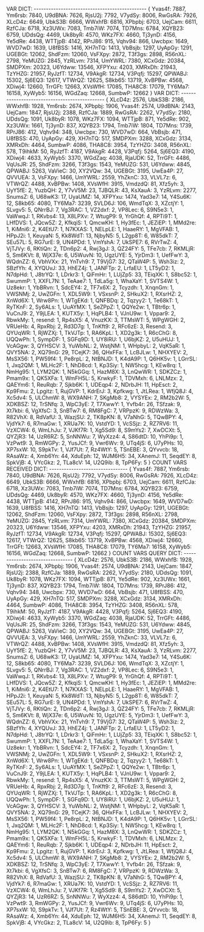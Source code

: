 VAR DICT: ----------------------------------------------
{
  Yvas4f: 7887,
  Ym6rsb: 7840,
  U9dBNA: 7626,
  RjsU2j: 7792,
  V7ydSy: 8006,
  RwGsRA: 7926,
  XLcD4z: 6649,
  UbkS3B: 6666,
  WWxhfB: 6816,
  XPbpbj: 6703,
  UejCam: 6611,
  RzfCJa: 6718,
  Xz3UWx: 7083,
  Tmb7iW: 7074,
  TD7Mns: 6784,
  XQYB23: 6759,
  UDdsQg: 4469,
  Uk8byR: 4570,
  WKz7FX: 4660,
  Tj3ynD: 4156,
  Ye5dRe: 4438,
  WTTjpB: 4142,
  RPrJ86: 915,
  Vqhv94: 866,
  Uwcbpx: 1649,
  WVD7wD: 1639,
  U8fBSS: 1416,
  XH7nTQ: 1413,
  VbBsjb: 1297,
  UyApGy: 1291,
  UGEBGt: 12062,
  ShdFzm: 12060,
  VsFXpy: 2872,
  T3f3gs: 2898,
  R56nXL: 2798,
  YeMUZG: 2845,
  YzRLvm: 7314,
  UmYWRL: 7380,
  XCxGdz: 20384,
  SMDPXm: 20323,
  U6Ydww: 13546,
  XFPYxu: 4203,
  XMRxDh: 21943,
  TzYHZG: 21957,
  RyJzfT: 12734,
  V9AkgR: 12734,
  V3Pqfj: 15297,
  QPWABJ: 15302,
  Sj6EQ3: 12617,
  VTWrQZ: 12625,
  S8kb65: 13719,
  XvBPBw: 4568,
  XDiwj4: 12660,
  TrrGFt: 12663,
  XVsWfH: 17085,
  THA8C8: 17079,
  TY6Ma7: 16158,
  XyWyb5: 16156,
  WGdZaq: 12668,
  SumbwP: 12662
}
VAR DICT: ----------------------------------------------
{
  XLcD4z: 2576,
  UbkS3B: 2186,
  WWxhfB: 1928,
  Ym6rsb: 2674,
  XPbpbj: 1906,
  Yvas4f: 2574,
  U9dBNA: 2143,
  UejCam: 1847,
  RjsU2j: 2388,
  RzfCJa: 1889,
  RwGsRA: 2262,
  V7ydSy: 2180,
  UDdsQg: 1091,
  Uk8byR: 1078,
  WKz7FX: 1094,
  WTTjpB: 871,
  Ye5dRe: 902,
  Xz3UWx: 1661,
  Tj3ynD: 837,
  XQYB23: 1794,
  Tmb7iW: 1804,
  TD7Mns: 1739,
  RPrJ86: 412,
  Vqhv94: 348,
  Uwcbpx: 730,
  WVD7wD: 664,
  VbBsjb: 471,
  U8fBSS: 470,
  UyApGy: 429,
  XH7nTQ: 517,
  SMDPXm: 3288,
  XCxGdz: 3134,
  XMRxDh: 4464,
  SumbwP: 4086,
  THA8C8: 3954,
  TzYHZG: 3408,
  R56nXL: 578,
  T9ihkM: 50,
  RyJzfT: 4187,
  V9AkgR: 4428,
  V3Pqfj: 5264,
  Sj6EQ3: 4190,
  XDiwj4: 4633,
  XyWyb5: 3370,
  WGdZaq: 4038,
  RjaUDK: 52,
  TrrGFt: 4486,
  VqUsJR: 25,
  ShdFzm: 3266,
  T3f3gs: 1543,
  YeMUZG: 531,
  U6Ydww: 4845,
  QPWABJ: 5263,
  VaVieC: 30,
  XY2VQw: 34,
  UGEBGt: 3195,
  UwEa4P: 27,
  QVVUEA: 3,
  VsFXpy: 1466,
  UmYWRL: 2559,
  YhZknC: 33,
  VLVL7z: 6,
  VTWrQZ: 4488,
  XvBPBw: 1408,
  XVsWfH: 3915,
  VmdzdQ: 81,
  Xfz5yh: 3,
  UyY5fE: 2,
  YuzbQH: 2,
  Y7vV5M: 23,
  TJBQLR: 43,
  KsXauA: 3,
  YzRLvm: 2277,
  SnumsZ: 6,
  U68wK3: 17,
  UyaUMZ: 14,
  XFPYxu: 1474,
  Yad3e7: 14,
  Y4Su6K: 12,
  S8kb65: 4080,
  TY6Ma7: 3239,
  SVLD6J: 106,
  WmdTqX: 3,
  XZctjY: 1,
  SLvgv5: 5,
  QNrrBJ: 7,
  Vg3RAC: 1,
  VZ2dxf: 2,
  VP8Lec: 6,
  S9N5e3: 1,
  VaWwqJ: 1,
  RKvbs4: 13,
  X8LPXv: 7,
  WtugP9: 9,
  YrGhQf: 4,
  RPTi9T: 1,
  LHfDVS: 1,
  JQcw5Z: 2,
  KfkqiS: 1,
  QmcwKH: 1,
  Hy3fEc: 1,
  JEZiEP: 1,
  MMd2re: 1,
  KiMni6: 2,
  K4EtU7: 1,
  N7KXAS: 1,
  NELpLE: 1,
  HaaeRY: 1,
  MgVFAB: 1,
  HPpJ2i: 1,
  KeuyaN: 5,
  Kk8WdT: 13,
  NjbyN5: 5,
  L2gp8T: 6,
  W85dkT: 7,
  SEu57L: 5,
  RG7urE: 9,
  UN4PDd: 1,
  VmYshA: 7,
  UkSPE7: 6,
  RVrTwZ: 4,
  VjTJVy: 6,
  RKtiQn: 2,
  TDn6p2: 4,
  Rwj3gJ: 3,
  QZ24FY: 5,
  TFe7cb: 7,
  RKMLjR: 5,
  Sm6KVt: 8,
  WjX37e: 6,
  U5WuvN: 10,
  UgzUYE: 5,
  YjrDm3: 1,
  UefFwY: 3,
  WQdnZZ: 6,
  VbhVXx: 21,
  YnTvh9: 7,
  T9VjG7: 32,
  QTaW4P: 5,
  Wsh3iz: 2,
  SBzfYh: 4,
  XYQUvJ: 33,
  HhEZ4j: 1,
  JANFTp: 2,
  LrfaEU: 1,
  LT5yD2: 1,
  N7dpHd: 1,
  J8trYQ: 1,
  LDrkr3: 1,
  QiFmHr: 1,
  LUjZp5: 33,
  TEiqXK: 1,
  S8bc52: 1,
  SwummP: 1,
  XXFL7N: 1,
  TeAae7: 1,
  TdLa5g: 1,
  WhaXaY: 1,
  SVTS4W: 1,
  Uz8ekr: 1,
  YbBRvn: 1,
  SdcEY4: 2,
  TF7x6X: 2,
  Tcyzdh: 1,
  XnqnGm: 1,
  VWSNMj: 2,
  UwZGFn: 1,
  XDL5W9: 1,
  VSxsnP: 2,
  SHkuX2: 1,
  RXsrHZ: 2,
  XnWd6X: 1,
  Wrw8Pn: 1,
  WTgEKd: 1,
  QNFBDq: 2,
  Tqzyy2: 1,
  Te68kT: 1,
  RyTKnF: 2,
  Sy6ALs: 1,
  UuAYMX: 1,
  SeZPpZ: 1,
  QQYe2w: 1,
  TBtr6p: 1,
  VuCnJ9: 2,
  Y9jLEA: 1,
  KUTX5y: 1,
  HqPLB4: 1,
  VJnU9w: 1,
  Vppar9: 2,
  RbwkMy: 1,
  resend: 1,
  Rp4sX5: 4,
  VnuzKX: 3,
  TTMsWT: 5,
  WPgWGH: 2,
  VRUeHb: 4,
  RpxRbj: 2,
  Rd3D7g: 1,
  TnKft9: 2,
  RFc6zE: 3,
  Resend: 3,
  QYUqWR: 1,
  RjWZXj: 1,
  TkVJTp: 1,
  RA6KpL: 1,
  XD2g3k: 1,
  R6cChG: 8,
  UQQwPh: 1,
  SympDF: 1,
  SGFq9D: 1,
  UY8iRU: 1,
  U6bjKZ: 2,
  U5uHUJ: 1,
  VcAGgw: 3,
  QYHSCV: 3,
  YuWbNL: 2,
  WstjNM: 1,
  WHpbyL: 2,
  VqK5aR: 1,
  QVY5NA: 2,
  XQ79nG: 29,
  TCejK7: 36,
  QHxFFa: 1,
  LcBJLw: 1,
  NHXYEV: 2,
  MsSX56: 1,
  PW59f4: 1,
  Pe8rpL: 2,
  NtBNJD: 1,
  K4dA9P: 1,
  Q6HK5v: 1,
  LGrrSL: 1,
  Jxq2QM: 1,
  MLHc2F: 1,
  NhD8cd: 1,
  Kp3Siy: 1,
  NW5hcg: 1,
  KEw8rq: 1,
  NmHg95: 1,
  LYM2QK: 1,
  N5kGGq: 1,
  HazM8X: 3,
  LnQwWR: 1,
  SDKZCz: 1,
  Pmam9x: 1,
  QK5XFa: 1,
  WmFH5L: 5,
  KrwkyF: 1,
  TDVMxh: 6,
  LNLMzx: 2,
  QAEYm6: 1,
  ReuRqb: 7,
  Sjkb6K: 1,
  UDEqp4: 2,
  NDrbJH: 11,
  HpEsct: 2,
  Kp9Fmu: 2,
  Lpgitz: 1,
  RujGVP: 1,
  KdrErJ: 3,
  Kpfkwg: 1,
  JtLRea: 1,
  WfjQ8J: 4,
  Xc5dv4: 5,
  ULChmW: 8,
  WX9ANH: 7,
  SKgMb8: 2,
  VYSYEx: 2,
  RM2b2W: 5,
  XDKBSZ: 12,
  TrSNfq: 3,
  WpC3yE: 7,
  T7XwwY: 1,
  Yvfb4r: 26,
  TSfzak: 9,
  Xt7kbi: 6,
  VgXfsC: 3,
  SnBTw7: 6,
  RM8FgC: 7,
  VRPpzK: 9,
  RDWzWa: 3,
  R82VhX: 8,
  RdVafU: 3,
  WazjSU: 2,
  TK8pKN: 8,
  V7aNhG: 5,
  TQwBPY: 4,
  VjdYk7: 6,
  R7maGw: 1,
  XRUa7K: 10,
  VstdYD: 1,
  VcSSjz: 2,
  RZ7RV6: 11,
  VzXCW4: 6,
  WmLhJu: 7,
  VJKf7R: 1,
  Xg5Sd9: 8,
  S9mYs2: 7,
  XwDCXt: 5,
  QYZjR3: 14,
  UzR6RZ: 5,
  SnNNWu: 7,
  WyXzz4: 4,
  S86dtD: 10,
  YhPi9p: 1,
  VzPwt9: 3,
  RmWGPy: 2,
  YusJCf: 9,
  Vwr6Wv: 9,
  UTq4jS: 6,
  U7yPHs: 10,
  XP7sxW: 10,
  S9pkTv: 1,
  VJf7Ut: 7,
  Rz4WtY: 5,
  TSnEBE: 3,
  QYvvcb: 18,
  RAsaWz: 4,
  Xmb6Yn: 44,
  XduEph: 12,
  WJM6H5: 34,
  XAnemJ: 11,
  SeqdEY: 8,
  SpkVjB: 4,
  VYcGkz: 2,
  TLa8cV: 14,
  U2Q9ib: 8,
  TpP6Fy: 5
}
COUNT VARS RECEIVED DICT: --------------------------------
{
  Yvas4f: 7887,
  Ym6rsb: 7840,
  U9dBNA: 7626,
  RjsU2j: 7792,
  V7ydSy: 8006,
  RwGsRA: 7926,
  XLcD4z: 6649,
  UbkS3B: 6666,
  WWxhfB: 6816,
  XPbpbj: 6703,
  UejCam: 6611,
  RzfCJa: 6718,
  Xz3UWx: 7083,
  Tmb7iW: 7074,
  TD7Mns: 6784,
  XQYB23: 6759,
  UDdsQg: 4469,
  Uk8byR: 4570,
  WKz7FX: 4660,
  Tj3ynD: 4156,
  Ye5dRe: 4438,
  WTTjpB: 4142,
  RPrJ86: 915,
  Vqhv94: 866,
  Uwcbpx: 1649,
  WVD7wD: 1639,
  U8fBSS: 1416,
  XH7nTQ: 1413,
  VbBsjb: 1297,
  UyApGy: 1291,
  UGEBGt: 12062,
  ShdFzm: 12060,
  VsFXpy: 2872,
  T3f3gs: 2898,
  R56nXL: 2798,
  YeMUZG: 2845,
  YzRLvm: 7314,
  UmYWRL: 7380,
  XCxGdz: 20384,
  SMDPXm: 20323,
  U6Ydww: 13546,
  XFPYxu: 4203,
  XMRxDh: 21943,
  TzYHZG: 21957,
  RyJzfT: 12734,
  V9AkgR: 12734,
  V3Pqfj: 15297,
  QPWABJ: 15302,
  Sj6EQ3: 12617,
  VTWrQZ: 12625,
  S8kb65: 13719,
  XvBPBw: 4568,
  XDiwj4: 12660,
  TrrGFt: 12663,
  XVsWfH: 17085,
  THA8C8: 17079,
  TY6Ma7: 16158,
  XyWyb5: 16156,
  WGdZaq: 12668,
  SumbwP: 12662
}
COUNT VARS QUERY DICT: --------------------------------
{
  XLcD4z: 2576,
  UbkS3B: 2186,
  WWxhfB: 1928,
  Ym6rsb: 2674,
  XPbpbj: 1906,
  Yvas4f: 2574,
  U9dBNA: 2143,
  UejCam: 1847,
  RjsU2j: 2388,
  RzfCJa: 1889,
  RwGsRA: 2262,
  V7ydSy: 2180,
  UDdsQg: 1091,
  Uk8byR: 1078,
  WKz7FX: 1094,
  WTTjpB: 871,
  Ye5dRe: 902,
  Xz3UWx: 1661,
  Tj3ynD: 837,
  XQYB23: 1794,
  Tmb7iW: 1804,
  TD7Mns: 1739,
  RPrJ86: 412,
  Vqhv94: 348,
  Uwcbpx: 730,
  WVD7wD: 664,
  VbBsjb: 471,
  U8fBSS: 470,
  UyApGy: 429,
  XH7nTQ: 517,
  SMDPXm: 3288,
  XCxGdz: 3134,
  XMRxDh: 4464,
  SumbwP: 4086,
  THA8C8: 3954,
  TzYHZG: 3408,
  R56nXL: 578,
  T9ihkM: 50,
  RyJzfT: 4187,
  V9AkgR: 4428,
  V3Pqfj: 5264,
  Sj6EQ3: 4190,
  XDiwj4: 4633,
  XyWyb5: 3370,
  WGdZaq: 4038,
  RjaUDK: 52,
  TrrGFt: 4486,
  VqUsJR: 25,
  ShdFzm: 3266,
  T3f3gs: 1543,
  YeMUZG: 531,
  U6Ydww: 4845,
  QPWABJ: 5263,
  VaVieC: 30,
  XY2VQw: 34,
  UGEBGt: 3195,
  UwEa4P: 27,
  QVVUEA: 3,
  VsFXpy: 1466,
  UmYWRL: 2559,
  YhZknC: 33,
  VLVL7z: 6,
  VTWrQZ: 4488,
  XvBPBw: 1408,
  XVsWfH: 3915,
  VmdzdQ: 81,
  Xfz5yh: 3,
  UyY5fE: 2,
  YuzbQH: 2,
  Y7vV5M: 23,
  TJBQLR: 43,
  KsXauA: 3,
  YzRLvm: 2277,
  SnumsZ: 6,
  U68wK3: 17,
  UyaUMZ: 14,
  XFPYxu: 1474,
  Yad3e7: 14,
  Y4Su6K: 12,
  S8kb65: 4080,
  TY6Ma7: 3239,
  SVLD6J: 106,
  WmdTqX: 3,
  XZctjY: 1,
  SLvgv5: 5,
  QNrrBJ: 7,
  Vg3RAC: 1,
  VZ2dxf: 2,
  VP8Lec: 6,
  S9N5e3: 1,
  VaWwqJ: 1,
  RKvbs4: 13,
  X8LPXv: 7,
  WtugP9: 9,
  YrGhQf: 4,
  RPTi9T: 1,
  LHfDVS: 1,
  JQcw5Z: 2,
  KfkqiS: 1,
  QmcwKH: 1,
  Hy3fEc: 1,
  JEZiEP: 1,
  MMd2re: 1,
  KiMni6: 2,
  K4EtU7: 1,
  N7KXAS: 1,
  NELpLE: 1,
  HaaeRY: 1,
  MgVFAB: 1,
  HPpJ2i: 1,
  KeuyaN: 5,
  Kk8WdT: 13,
  NjbyN5: 5,
  L2gp8T: 6,
  W85dkT: 7,
  SEu57L: 5,
  RG7urE: 9,
  UN4PDd: 1,
  VmYshA: 7,
  UkSPE7: 6,
  RVrTwZ: 4,
  VjTJVy: 6,
  RKtiQn: 2,
  TDn6p2: 4,
  Rwj3gJ: 3,
  QZ24FY: 5,
  TFe7cb: 7,
  RKMLjR: 5,
  Sm6KVt: 8,
  WjX37e: 6,
  U5WuvN: 10,
  UgzUYE: 5,
  YjrDm3: 1,
  UefFwY: 3,
  WQdnZZ: 6,
  VbhVXx: 21,
  YnTvh9: 7,
  T9VjG7: 32,
  QTaW4P: 5,
  Wsh3iz: 2,
  SBzfYh: 4,
  XYQUvJ: 33,
  HhEZ4j: 1,
  JANFTp: 2,
  LrfaEU: 1,
  LT5yD2: 1,
  N7dpHd: 1,
  J8trYQ: 1,
  LDrkr3: 1,
  QiFmHr: 1,
  LUjZp5: 33,
  TEiqXK: 1,
  S8bc52: 1,
  SwummP: 1,
  XXFL7N: 1,
  TeAae7: 1,
  TdLa5g: 1,
  WhaXaY: 1,
  SVTS4W: 1,
  Uz8ekr: 1,
  YbBRvn: 1,
  SdcEY4: 2,
  TF7x6X: 2,
  Tcyzdh: 1,
  XnqnGm: 1,
  VWSNMj: 2,
  UwZGFn: 1,
  XDL5W9: 1,
  VSxsnP: 2,
  SHkuX2: 1,
  RXsrHZ: 2,
  XnWd6X: 1,
  Wrw8Pn: 1,
  WTgEKd: 1,
  QNFBDq: 2,
  Tqzyy2: 1,
  Te68kT: 1,
  RyTKnF: 2,
  Sy6ALs: 1,
  UuAYMX: 1,
  SeZPpZ: 1,
  QQYe2w: 1,
  TBtr6p: 1,
  VuCnJ9: 2,
  Y9jLEA: 1,
  KUTX5y: 1,
  HqPLB4: 1,
  VJnU9w: 1,
  Vppar9: 2,
  RbwkMy: 1,
  resend: 1,
  Rp4sX5: 4,
  VnuzKX: 3,
  TTMsWT: 5,
  WPgWGH: 2,
  VRUeHb: 4,
  RpxRbj: 2,
  Rd3D7g: 1,
  TnKft9: 2,
  RFc6zE: 3,
  Resend: 3,
  QYUqWR: 1,
  RjWZXj: 1,
  TkVJTp: 1,
  RA6KpL: 1,
  XD2g3k: 1,
  R6cChG: 8,
  UQQwPh: 1,
  SympDF: 1,
  SGFq9D: 1,
  UY8iRU: 1,
  U6bjKZ: 2,
  U5uHUJ: 1,
  VcAGgw: 3,
  QYHSCV: 3,
  YuWbNL: 2,
  WstjNM: 1,
  WHpbyL: 2,
  VqK5aR: 1,
  QVY5NA: 2,
  XQ79nG: 29,
  TCejK7: 36,
  QHxFFa: 1,
  LcBJLw: 1,
  NHXYEV: 2,
  MsSX56: 1,
  PW59f4: 1,
  Pe8rpL: 2,
  NtBNJD: 1,
  K4dA9P: 1,
  Q6HK5v: 1,
  LGrrSL: 1,
  Jxq2QM: 1,
  MLHc2F: 1,
  NhD8cd: 1,
  Kp3Siy: 1,
  NW5hcg: 1,
  KEw8rq: 1,
  NmHg95: 1,
  LYM2QK: 1,
  N5kGGq: 1,
  HazM8X: 3,
  LnQwWR: 1,
  SDKZCz: 1,
  Pmam9x: 1,
  QK5XFa: 1,
  WmFH5L: 5,
  KrwkyF: 1,
  TDVMxh: 6,
  LNLMzx: 2,
  QAEYm6: 1,
  ReuRqb: 7,
  Sjkb6K: 1,
  UDEqp4: 2,
  NDrbJH: 11,
  HpEsct: 2,
  Kp9Fmu: 2,
  Lpgitz: 1,
  RujGVP: 1,
  KdrErJ: 3,
  Kpfkwg: 1,
  JtLRea: 1,
  WfjQ8J: 4,
  Xc5dv4: 5,
  ULChmW: 8,
  WX9ANH: 7,
  SKgMb8: 2,
  VYSYEx: 2,
  RM2b2W: 5,
  XDKBSZ: 12,
  TrSNfq: 3,
  WpC3yE: 7,
  T7XwwY: 1,
  Yvfb4r: 26,
  TSfzak: 9,
  Xt7kbi: 6,
  VgXfsC: 3,
  SnBTw7: 6,
  RM8FgC: 7,
  VRPpzK: 9,
  RDWzWa: 3,
  R82VhX: 8,
  RdVafU: 3,
  WazjSU: 2,
  TK8pKN: 8,
  V7aNhG: 5,
  TQwBPY: 4,
  VjdYk7: 6,
  R7maGw: 1,
  XRUa7K: 10,
  VstdYD: 1,
  VcSSjz: 2,
  RZ7RV6: 11,
  VzXCW4: 6,
  WmLhJu: 7,
  VJKf7R: 1,
  Xg5Sd9: 8,
  S9mYs2: 7,
  XwDCXt: 5,
  QYZjR3: 14,
  UzR6RZ: 5,
  SnNNWu: 7,
  WyXzz4: 4,
  S86dtD: 10,
  YhPi9p: 1,
  VzPwt9: 3,
  RmWGPy: 2,
  YusJCf: 9,
  Vwr6Wv: 9,
  UTq4jS: 6,
  U7yPHs: 10,
  XP7sxW: 10,
  S9pkTv: 1,
  VJf7Ut: 7,
  Rz4WtY: 5,
  TSnEBE: 3,
  QYvvcb: 18,
  RAsaWz: 4,
  Xmb6Yn: 44,
  XduEph: 12,
  WJM6H5: 34,
  XAnemJ: 11,
  SeqdEY: 8,
  SpkVjB: 4,
  VYcGkz: 2,
  TLa8cV: 14,
  U2Q9ib: 8,
  TpP6Fy: 5
}